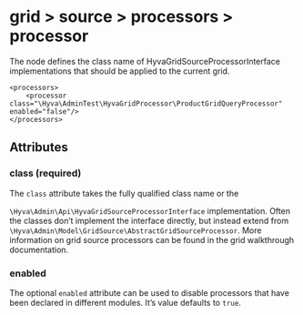 # grid > source > processors > processor

The <processor> node defines the class name of HyvaGridSourceProcessorInterface implementations that should be applied to the current grid.


```markup
<processors>
    <processor class="\Hyva\AdminTest\HyvaGridProcessor\ProductGridQueryProcessor" enabled="false"/>
</processors>
```


## Attributes

### class (required)

The `class` attribute takes the fully qualified class name or the 

`\Hyva\Admin\Api\HyvaGridSourceProcessorInterface` implementation. Often the classes don’t implement the interface directly, but instead extend from `\Hyva\Admin\Model\GridSource\AbstractGridSourceProcessor`. More information on grid source processors can be found in the grid walkthrough documentation.

### enabled

The optional `enabled` attribute can be used to disable processors that have been declared in different modules. It’s value defaults to `true`.